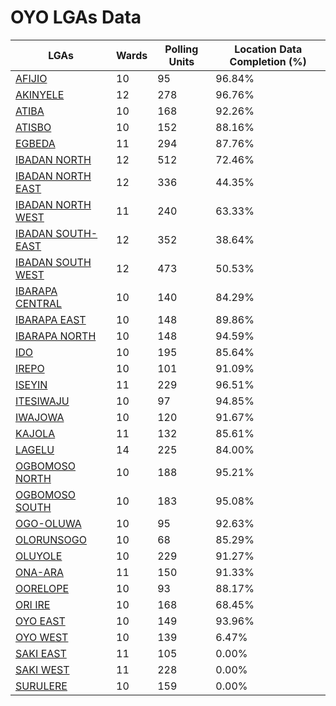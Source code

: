 
# OYO LGAs Data

| LGAs | Wards | Polling Units | Location Data Completion (%) |
| ----- | ---- | ----- | ------- |
| [AFIJIO](./lgas/628-afijio) | 10 | 95 | 96.84% |
| [AKINYELE](./lgas/629-akinyele) | 12 | 278 | 96.76% |
| [ATIBA](./lgas/630-atiba) | 10 | 168 | 92.26% |
| [ATISBO](./lgas/631-atisbo) | 10 | 152 | 88.16% |
| [EGBEDA](./lgas/632-egbeda) | 11 | 294 | 87.76% |
| [IBADAN NORTH](./lgas/633-ibadan-north) | 12 | 512 | 72.46% |
| [IBADAN NORTH EAST](./lgas/634-ibadan-north-east) | 12 | 336 | 44.35% |
| [IBADAN NORTH WEST](./lgas/635-ibadan-north-west) | 11 | 240 | 63.33% |
| [IBADAN SOUTH-EAST](./lgas/636-ibadan-south-east) | 12 | 352 | 38.64% |
| [IBADAN SOUTH WEST](./lgas/637-ibadan-south-west) | 12 | 473 | 50.53% |
| [IBARAPA CENTRAL](./lgas/638-ibarapa-central) | 10 | 140 | 84.29% |
| [IBARAPA EAST](./lgas/639-ibarapa-east) | 10 | 148 | 89.86% |
| [IBARAPA NORTH](./lgas/640-ibarapa-north) | 10 | 148 | 94.59% |
| [IDO](./lgas/641-ido) | 10 | 195 | 85.64% |
| [IREPO](./lgas/642-irepo) | 10 | 101 | 91.09% |
| [ISEYIN](./lgas/643-iseyin) | 11 | 229 | 96.51% |
| [ITESIWAJU](./lgas/644-itesiwaju) | 10 | 97 | 94.85% |
| [IWAJOWA](./lgas/645-iwajowa) | 10 | 120 | 91.67% |
| [KAJOLA](./lgas/646-kajola) | 11 | 132 | 85.61% |
| [LAGELU](./lgas/647-lagelu) | 14 | 225 | 84.00% |
| [OGBOMOSO NORTH](./lgas/648-ogbomoso-north) | 10 | 188 | 95.21% |
| [OGBOMOSO SOUTH](./lgas/649-ogbomoso-south) | 10 | 183 | 95.08% |
| [OGO-OLUWA](./lgas/650-ogo-oluwa) | 10 | 95 | 92.63% |
| [OLORUNSOGO](./lgas/651-olorunsogo) | 10 | 68 | 85.29% |
| [OLUYOLE](./lgas/652-oluyole) | 10 | 229 | 91.27% |
| [ONA-ARA](./lgas/653-ona-ara) | 11 | 150 | 91.33% |
| [OORELOPE](./lgas/654-oorelope) | 10 | 93 | 88.17% |
| [ORI IRE](./lgas/655-ori-ire) | 10 | 168 | 68.45% |
| [OYO EAST](./lgas/656-oyo-east) | 10 | 149 | 93.96% |
| [OYO WEST](./lgas/657-oyo-west) | 10 | 139 | 6.47% |
| [SAKI EAST](./lgas/658-saki-east) | 11 | 105 | 0.00% |
| [SAKI WEST](./lgas/659-saki-west) | 11 | 228 | 0.00% |
| [SURULERE](./lgas/773-surulere) | 10 | 159 | 0.00% |





